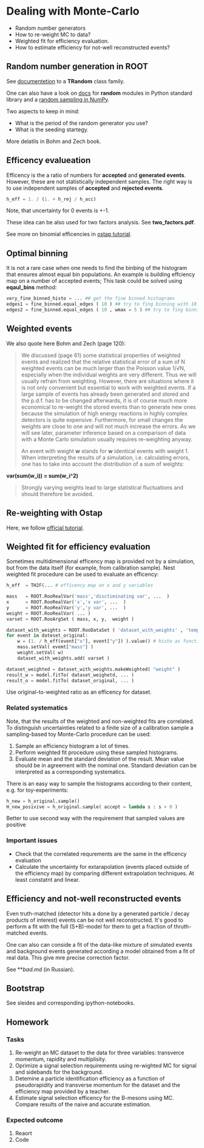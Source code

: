 # Dealing with Monte-Carlo
  * Random number generators
  * How to re-weight MC to data?
  * Weighted fit for efficiency evaluation.
  * How to estimate efficiency for not-well reconstructed events?
  
## Random number generation in ROOT

See [documentetion](https://root.cern.ch/doc/master/classTRandom.html) to
a **TRandom** class family.

One can also have a look on [docs](https://docs.python.org/3/library/random.html) 
for **random** modules in Python standard library and a 
[random sampling in NumPy](https://docs.scipy.org/doc/numpy-1.14.0/reference/routines.random.html).

Two aspects to keep in mind:
  * What is the period of the random generator you use?
  * What is the seeding startegy.

More delatils in Bohm and Zech book.

## Efficency evalueation

Efficency is the a ratio of numbers for **accepted** and **generated events**.
However, these are not statistically independent samples.
The right way is to use independent samples of **accepted** and **rejected events**.
```python
h_eff = 1. / (1. + h_rej / h_acc)
```

Note, that uncertainty for 0 events is +-1.

These idea can be also used for two factors analysis. See **two_factors.pdf**.

See more on binomial efficencies in [ostap tutorial](https://lhcb.github.io/ostap-tutorials/getting-started/Histos.html).

## Optimal binning

It is not a rare case when one needs to find the binbing of the histogram that ensures 
almost equal bin populations. An example is building effciency map on a number of 
accepted events; This task could be solved using **eqaul_bins** method:

```python
very_fine_binned_histo = ... ## get the fine binned histograms 
edges1 = fine_binned.equal_edges ( 10 ) ## try to fing binning with 10 almost equally populated bins 
edges2 = fine_binned.equal_edges ( 10 , wmax = 5 ) ## try to fing binning with 10 almost equally populated bins, but avoid bins wider than "wmax"
```


## Weighted events 

We also quote here Bohm and Zech (page 120):

> We discussed (page 61) some statistical properties of weighted events and
> realized that the relative statistical error of a sum of N weighted events can be much
> larger than the Poisson value 1/√N, especially when the individual weights are very
> different. Thus we will usually refrain from weighting. However, there are situations
> where it is not only convenient but essential to work with weighted events. If a large
> sample of events has already been generated and stored and the p.d.f. has to be
> changed afterwards, it is of course much more economical to re-weight the stored
> events than to generate new ones because the simulation of high energy reactions
> in highly complex detectors is quite expensive. Furthermore, for small changes the
> weights are close to one and will not much increase the errors. As we will see later,
> parameter inference based on a comparison of data with a Monte Carlo simulation
> usually requires re-weighting anyway.
>
> An event with weight **w** stands for **w** identical events with weight 1. 
> When interpreting the results of a simulation, i.e. calculating errors, 
> one has to take into account the distribution of a sum of weights:

**var(sum(w_i)) = sum(w_i^2)**

> Strongly varying weights lead to large statistical fluctuations and 
> should therefore be avoided.

## Re-weighting with Ostap

Here, we follow [official tutorial](https://lhcb.github.io/ostap-tutorials/tools/reweighting.html).

## Weighted fit for efficiency evaluation

Sometimes multidimensional efficency map is provided not by a simulation, 
but from the data itself (for example, from calibration sample). Nest
weighted fit procedure can be used to evaluate an efficency:
```python
h_eff  = TH2F(... # efficency map on x and y variables

mass   = ROOT.RooRealVar('mass','disctiminating var', ...  )
x      = ROOT.RooRealVar('x','x var', ...  )
y      = ROOT.RooRealVar('y','y var', ...  )
weight = ROOT.RooRealVar( ... )
varset = ROOT.RooArgSet ( mass, x, y,  weight )

dataset_with_weights = ROOT.RooDataSet ( 'dataset_with_weights' , 'temp dataset' , varset )
for event in dateset_original:
    w = (1. / h_eff(event["x"], event["y"]) ).value() # histo as function
    mass.setVal( evemt["mass"] )
    weight.setVal( w)
    dataset_with_weights.add( varset )

dataset_weighted = dataset_with_weights.makeWeighted( "weight" )
result_w = model.fitTo( dataset_weighetd, ... )
result_o = model.fitTo( dataset_original, ... )
```

Use original-to-weighted ratio as an efficency for dataset.

### Related systematics

Note, that the results of the weighted and non-weighted fits are correlated.
To distinguish uncertainties related to a finite size of a calibration sample
a sampling-based toy Monte-Carlo procedure can be used:
  1. Sample an efficiency histogram a lot of times.
  2. Perform weighted fit procedure using these sampled histograms.
  3. Evaluate mean and the standard deviation of the result.
Mean value should be in agreement with the nominal one.
Standard deviation can be interpreted as a corresponding systematics.

There is an easy way to sample the histograms according to their content, 
e.g. for toy-experiments: 
```python
h_new = h_original.sample()
H_new_posivive = h_original.sample( accept = lambda s : s > 0 )
```
Better to use second way with the requirement that sampled values are positive

### Important issues
  * Check that the correlated requrements are the same in the efficency evaluation
  * Calculate the uncertainty for extarapolation (events placed outside of the
      efficiency map) by comparing different extrapolation techniques.
      At least constatnt and linear.


## Efficiency and not-well reconstructed events

Even truth-matched (detector hits a done by a generated particle / decay products
of interest) events can be not well reconstructed. It's good to perform a fit with 
the full (S+B)-model for them to get a fraction of thruth-matched events.

One can also can conside a fit of the data-like mixture of simulated events
and background events generated according a model obtained from a fit of
real data. This give mre precise correction factor.

See ***bad.md* (in Russian).

## Bootstrap

See sleides and corresponding ipython-notebooks.

## Homework

### Tasks
  1. Re-weight an MC dataset to the data for three variables: transverce momentum, rapidity and multiplisity.
  2. Oprimize a signal selection requirements using re-wighted MC for signal and sidebands for the background.
  3. Detemine a particle identification efficiency as a function of pseudorapidity and transverse momentum for the dataset and the efficiency map provided by a teacher.
  4. Estimate signal selection efficency for the B-mesons using MC. Compare results of the naive and accurate estimation.

### Expected outcome
  1. Reaort
  2. Code
